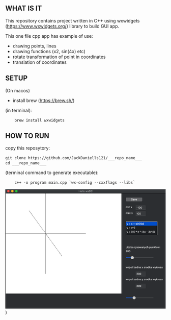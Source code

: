 ## WHAT IS IT

This repository contains project written in C++ using wxwidgets (https://www.wxwidgets.org/) library to build GUI app.

This one file cpp app has example of use:
- drawing points, lines
- drawing functions (x2, sin(4x) etc)
- rotate transformation of point in coordinates
- translation of coordinates

## SETUP

(On macos)
- install brew (https://brew.sh/)

(in terminal):

        brew install wxwidgets

## HOW TO RUN
copy this reposytory:

    git clone https://github.com/JackDaniells121/___repo_name___
    cd ___repo_name___

(terminal command to generate executable):

        c++ -o program main.cpp `wx-config --cxxflags --libs`

![alt text](./examle_screenshot.png))